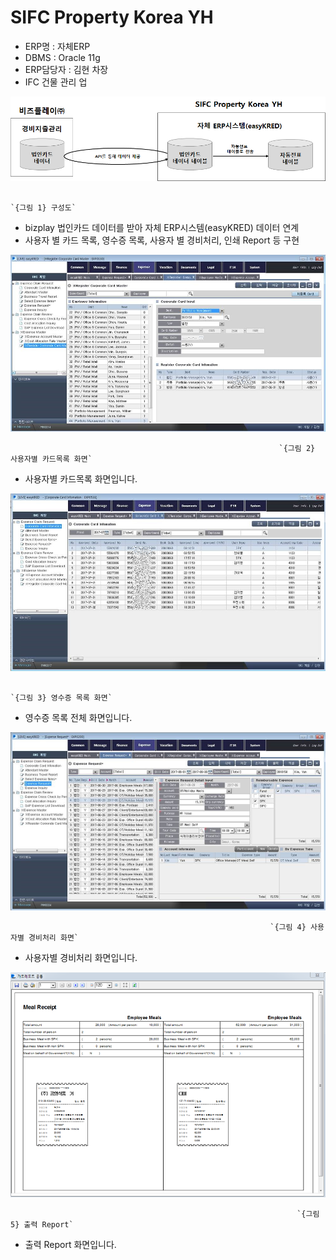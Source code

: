 # SIFC Property Korea YH

 - ERP명 : 자체ERP  
 - DBMS : Oracle 11g  
 - ERP담당자 : 김현 차장  
 - IFC 건물 관리 업

![](../../../../.gitbook/assets/image%20%2816%29.png)

                                                                            `{그림 1} 구성도`

 - bizplay 법인카드 데이터를 받아 자체 ERP시스템\(easyKRED\) 데이터 연계  
 - 사용자 별 카드 목록, 영수증 목록, 사용자 별 경비처리, 인쇄 Report 등 구현

![](../../../../.gitbook/assets/image%20%28111%29.png)

                                                                `{그림 2} 사용자별 카드목록 화면`

 - 사용자별 카드목록 화면입니다.

![](../../../../.gitbook/assets/image%20%28182%29.png)

                                                                         `{그림 3} 영수증 목록 화면`

 - 영수증 목록 전체 화면입니다.

![](../../../../.gitbook/assets/image%20%28104%29.png)

                                                              `{그림 4} 사용자별 경비처리 화면`

 - 사용자별 경비처리 화면입니다.

![](../../../../.gitbook/assets/image%20%289%29.png)

                                                                    `{그림 5} 출력 Report`

 - 출력 Report 화면입니다.

